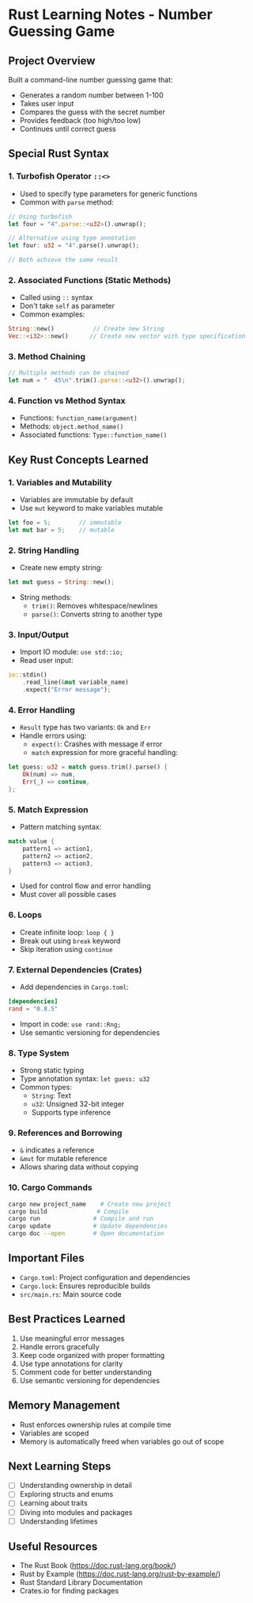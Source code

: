 # Rust Learning Notes - Number Guessing Game

## Project Overview

Built a command-line number guessing game that:

- Generates a random number between 1-100
- Takes user input
- Compares the guess with the secret number
- Provides feedback (too high/too low)
- Continues until correct guess

## Special Rust Syntax

### 1. Turbofish Operator `::<>`

- Used to specify type parameters for generic functions
- Common with `parse` method:

```rust
// Using turbofish
let four = "4".parse::<u32>().unwrap();

// Alternative using type annotation
let four: u32 = "4".parse().unwrap();

// Both achieve the same result
```

### 2. Associated Functions (Static Methods)

- Called using `::` syntax
- Don't take `self` as parameter
- Common examples:

```rust
String::new()           // Create new String
Vec::<i32>::new()      // Create new vector with type specification
```

### 3. Method Chaining

```rust
// Multiple methods can be chained
let num = "  45\n".trim().parse::<u32>().unwrap();
```

### 4. Function vs Method Syntax

- Functions: `function_name(argument)`
- Methods: `object.method_name()`
- Associated functions: `Type::function_name()`

## Key Rust Concepts Learned

### 1. Variables and Mutability

- Variables are immutable by default
- Use `mut` keyword to make variables mutable

```rust
let foo = 5;        // immutable
let mut bar = 5;    // mutable
```

### 2. String Handling

- Create new empty string:

```rust
let mut guess = String::new();
```

- String methods:
  - `trim()`: Removes whitespace/newlines
  - `parse()`: Converts string to another type

### 3. Input/Output

- Import IO module: `use std::io;`
- Read user input:

```rust
io::stdin()
    .read_line(&mut variable_name)
    .expect("Error message");
```

### 4. Error Handling

- `Result` type has two variants: `Ok` and `Err`
- Handle errors using:
  - `expect()`: Crashes with message if error
  - `match` expression for more graceful handling:

```rust
let guess: u32 = match guess.trim().parse() {
    Ok(num) => num,
    Err(_) => continue,
};
```

### 5. Match Expression

- Pattern matching syntax:

```rust
match value {
    pattern1 => action1,
    pattern2 => action2,
    pattern3 => action3,
}
```

- Used for control flow and error handling
- Must cover all possible cases

### 6. Loops

- Create infinite loop: `loop { }`
- Break out using `break` keyword
- Skip iteration using `continue`

### 7. External Dependencies (Crates)

- Add dependencies in `Cargo.toml`:

```toml
[dependencies]
rand = "0.8.5"
```

- Import in code: `use rand::Rng;`
- Use semantic versioning for dependencies

### 8. Type System

- Strong static typing
- Type annotation syntax: `let guess: u32`
- Common types:
  - `String`: Text
  - `u32`: Unsigned 32-bit integer
  - Supports type inference

### 9. References and Borrowing

- `&` indicates a reference
- `&mut` for mutable reference
- Allows sharing data without copying

### 10. Cargo Commands

```bash
cargo new project_name    # Create new project
cargo build              # Compile
cargo run               # Compile and run
cargo update            # Update dependencies
cargo doc --open        # Open documentation
```

## Important Files

- `Cargo.toml`: Project configuration and dependencies
- `Cargo.lock`: Ensures reproducible builds
- `src/main.rs`: Main source code

## Best Practices Learned

1. Use meaningful error messages
2. Handle errors gracefully
3. Keep code organized with proper formatting
4. Use type annotations for clarity
5. Comment code for better understanding
6. Use semantic versioning for dependencies

## Memory Management

- Rust enforces ownership rules at compile time
- Variables are scoped
- Memory is automatically freed when variables go out of scope

## Next Learning Steps

- [ ] Understanding ownership in detail
- [ ] Exploring structs and enums
- [ ] Learning about traits
- [ ] Diving into modules and packages
- [ ] Understanding lifetimes

## Useful Resources

- The Rust Book (https://doc.rust-lang.org/book/)
- Rust by Example (https://doc.rust-lang.org/rust-by-example/)
- Rust Standard Library Documentation
- Crates.io for finding packages
